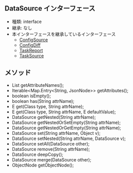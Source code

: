 ## DataSource インターフェース

* 種類: interface
* 継承: なし
* 本インターフェースを継承しているインターフェース
  * [ConfigSource](ConfigSource.java.md)
  * [ConfigDiff](ConfigDiff.java.md)
  * [TaskReport](TaskReport.java.md)
  * [TaskSource](TaskSource.java.md)
  
## メソッド

* List<String> getAttributeNames();
* Iterable<Map.Entry<String, JsonNode>> getAttributes();
* boolean isEmpty();
* boolean has(String attrName);
* <E> E get(Class<E> type, String attrName);
* <E> E get(Class<E> type, String attrName, E defaultValue);
* DataSource getNested(String attrName);
* DataSource getNestedOrSetEmpty(String attrName);
* DataSource getNestedOrGetEmpty(String attrName);
* DataSource set(String attrName, Object v);
* DataSource setNested(String attrName, DataSource v);
* DataSource setAll(DataSource other);
* DataSource remove(String attrName);
* DataSource deepCopy();
* DataSource merge(DataSource other);
* ObjectNode getObjectNode();
